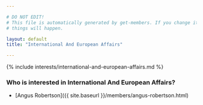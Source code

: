 ```yaml
---

# DO NOT EDIT!
# This file is automatically generated by get-members. If you change it, bad
# things will happen.

layout: default
title: "International And European Affairs"

---
```


{% include interests/international-and-european-affairs.md %}

### Who is interested in International And European Affairs?


* [Angus Robertson]({{ site.baseurl }}/members/angus-robertson.html)
